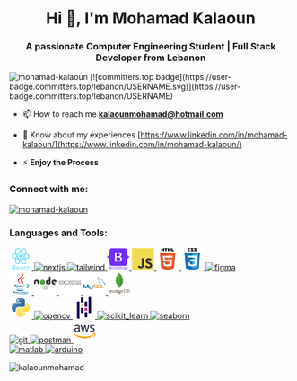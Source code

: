 <h1 align="center">Hi 👋, I'm Mohamad Kalaoun</h1>
<h3 align="center">A passionate Computer Engineering Student | Full Stack Developer from Lebanon</h3>

<p align="left"> <img src="https://komarev.com/ghpvc/?username=kalaounmohamad&label=Profile%20views&color=0e75b6&style=flat" alt="mohamad-kalaoun" /> [![committers.top badge](https://user-badge.committers.top/lebanon/USERNAME.svg)](https://user-badge.committers.top/lebanon/USERNAME)</p>


- 📫 How to reach me **kalaounmohamad@hotmail.com**

- 📄 Know about my experiences [https://www.linkedin.com/in/mohamad-kalaoun/](https://www.linkedin.com/in/mohamad-kalaoun/)

- ⚡ **Enjoy the Process**

<h3 align="left">Connect with me:</h3>
<p align="left">
<a href="https://linkedin.com/in/mohamad-kalaoun" target="blank"><img align="center" src="https://raw.githubusercontent.com/rahuldkjain/github-profile-readme-generator/master/src/images/icons/Social/linked-in-alt.svg" alt="mohamad-kalaoun" height="30" width="40" /></a>
</p>

<p align="left">
</p>

<h3 align="left">Languages and Tools:</h3>     
      <p align="left">
        <a href="https://reactjs.org/" target="_blank" rel="noreferrer">
          <img
            src="https://raw.githubusercontent.com/devicons/devicon/master/icons/react/react-original-wordmark.svg"
            alt="react"
            width="40"
            height="40"
          />
        </a>
        <a href="https://nextjs.org/" target="_blank" rel="noreferrer">
          <img
            src="https://cdn.worldvectorlogo.com/logos/nextjs-2.svg"
            alt="nextjs"
            width="40"
            height="40"
          />
        </a>
        <a href="https://tailwindcss.com/" target="_blank" rel="noreferrer">
          <img
            src="https://www.vectorlogo.zone/logos/tailwindcss/tailwindcss-icon.svg"
            alt="tailwind"
            width="40"
            height="40"
          />
        </a>
        <a href="https://getbootstrap.com" target="_blank" rel="noreferrer">
          <img
            src="https://raw.githubusercontent.com/devicons/devicon/master/icons/bootstrap/bootstrap-plain-wordmark.svg"
            alt="bootstrap"
            width="40"
            height="40"
          />
        </a>
        <a
          href="https://developer.mozilla.org/en-US/docs/Web/JavaScript"
          target="_blank"
          rel="noreferrer"
        >
          <img
            src="https://raw.githubusercontent.com/devicons/devicon/master/icons/javascript/javascript-original.svg"
            alt="javascript"
            width="40"
            height="40"
          />
        </a>
        <a href="https://www.w3.org/html/" target="_blank" rel="noreferrer">
          <img
            src="https://raw.githubusercontent.com/devicons/devicon/master/icons/html5/html5-original-wordmark.svg"
            alt="html5"
            width="40"
            height="40"
          />
        </a>
        <a
          href="https://www.w3schools.com/css/"
          target="_blank"
          rel="noreferrer"
        >
          <img
            src="https://raw.githubusercontent.com/devicons/devicon/master/icons/css3/css3-original-wordmark.svg"
            alt="css3"
            width="40"
            height="40"
          />
        </a>
        <a href="https://www.figma.com/" target="_blank" rel="noreferrer">
          <img
            src="https://www.vectorlogo.zone/logos/figma/figma-icon.svg"
            alt="figma"
            width="40"
            height="40"
          />
        </a>
        <br />
        <a href="https://www.java.com" target="_blank" rel="noreferrer">
          <img
            src="https://raw.githubusercontent.com/devicons/devicon/master/icons/java/java-original.svg"
            alt="java"
            width="40"
            height="40"
          />
        </a>
        <a href="https://nodejs.org" target="_blank" rel="noreferrer">
          <img
            src="https://raw.githubusercontent.com/devicons/devicon/master/icons/nodejs/nodejs-original-wordmark.svg"
            alt="nodejs"
            width="40"
            height="40"
          />
        </a>
        <a href="https://expressjs.com" target="_blank" rel="noreferrer">
          <img
            src="https://raw.githubusercontent.com/devicons/devicon/master/icons/express/express-original-wordmark.svg"
            alt="express"
            width="40"
            height="40"
          />
        </a>
        <a href="https://www.mysql.com/" target="_blank" rel="noreferrer">
          <img
            src="https://raw.githubusercontent.com/devicons/devicon/master/icons/mysql/mysql-original-wordmark.svg"
            alt="mysql"
            width="40"
            height="40"
          />
        </a>
        <a href="https://www.mongodb.com/" target="_blank" rel="noreferrer">
          <img
            src="https://raw.githubusercontent.com/devicons/devicon/master/icons/mongodb/mongodb-original-wordmark.svg"
            alt="mongodb"
            width="40"
            height="40"
          />
        </a>
        <br />
        <a href="https://www.python.org" target="_blank" rel="noreferrer">
          <img
            src="https://raw.githubusercontent.com/devicons/devicon/master/icons/python/python-original.svg"
            alt="python"
            width="40"
            height="40"
          />
        </a>
        <a href="https://opencv.org/" target="_blank" rel="noreferrer">
          <img
            src="https://www.vectorlogo.zone/logos/opencv/opencv-icon.svg"
            alt="opencv"
            width="40"
            height="40"
          />
        </a>
        <a href="https://pandas.pydata.org/" target="_blank" rel="noreferrer">
          <img
            src="https://raw.githubusercontent.com/devicons/devicon/2ae2a900d2f041da66e950e4d48052658d850630/icons/pandas/pandas-original.svg"
            alt="pandas"
            width="40"
            height="40"
          />
        </a>
        <a href="https://scikit-learn.org/" target="_blank" rel="noreferrer">
          <img
            src="https://upload.wikimedia.org/wikipedia/commons/0/05/Scikit_learn_logo_small.svg"
            alt="scikit_learn"
            width="40"
            height="40"
          />
        </a>
        <a href="https://seaborn.pydata.org/" target="_blank" rel="noreferrer">
          <img
            src="https://seaborn.pydata.org/_images/logo-mark-lightbg.svg"
            alt="seaborn"
            width="40"
            height="40"
          />
        </a>
        <br />
        <a href="https://git-scm.com/" target="_blank" rel="noreferrer">
          <img
            src="https://www.vectorlogo.zone/logos/git-scm/git-scm-icon.svg"
            alt="git"
            width="40"
            height="40"
          />
        </a>
        <a href="https://postman.com" target="_blank" rel="noreferrer">
          <img
            src="https://www.vectorlogo.zone/logos/getpostman/getpostman-icon.svg"
            alt="postman"
            width="40"
            height="40"
          />
        </a>
        <a href="https://aws.amazon.com" target="_blank" rel="noreferrer">
          <img
            src="https://raw.githubusercontent.com/devicons/devicon/master/icons/amazonwebservices/amazonwebservices-original-wordmark.svg"
            alt="aws"
            width="40"
            height="40"
          />
        </a>
        <br />
        <a href="https://www.mathworks.com/" target="_blank" rel="noreferrer">
          <img
            src="https://upload.wikimedia.org/wikipedia/commons/2/21/Matlab_Logo.png"
            alt="matlab"
            width="40"
            height="40"
          />
        </a>
        <a href="https://www.arduino.cc/" target="_blank" rel="noreferrer">
          <img
            src="https://cdn.worldvectorlogo.com/logos/arduino-1.svg"
            alt="arduino"
            width="40"
            height="40"
          />
        </a>
      </p>


<p><img align="center" src="https://github-readme-stats.vercel.app/api/top-langs?username=kalaounmohamad&show_icons=true&theme=dark&locale=en&layout=compact" alt="kalaounmohamad" /></p>
